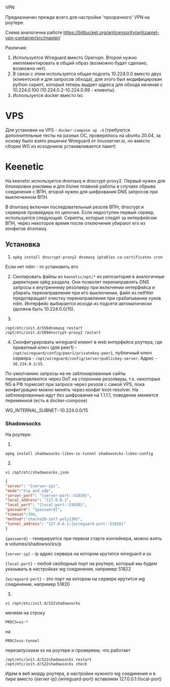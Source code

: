 VPN

Предназначен прежде всего для настройки 'прозрачного' VPN на роутере.

Схема аналогична работе https://bitbucket.org/anticensority/antizapret-vpn-container/src/master/

Различия:

1. Используется Wireguard вместо Openvpn. Второй нужно имплементировать в общий образ (возможно будет сделано, возможно нет).
2. В связи с этим используется общая подсеть 10.224.0.0 вместо двух (клиентской и для запросов обхода), для этого был модифицирован python скрипт, который теперь выдает адреса для обхода начиная с 10.224.0.100 (10.224.0.2-10.224.0.99 - клиенты).
3. Используется docker вместо lxc

# VPS

Для установки на VPS - `docker-compose up -d` (требуются дополнительные тесты на разных ОС, проверялось на ubuntu 20.04, за основу было взято решение Wireguard от linuxserver.io, но вместо сборки WG из исходников устанавливается пакет)


# Keenetic

На keenetic используется dnsmasq и dnscrypt-proxy2. Первый нужен для блокировки рекламы и для более плавной работы в случаях обрыва соединения с ВПН, второй нужен для шифрования DNS запросов при выключенном ВПН.

В dnsmasq включен последовательный резолв ВПН, dnscrypt и серверов провайдера по цепочке. Если недоступен первый сервер, используется следующий. Скрипты, которые следят за интерфейсом ВПН, через некоторое время после отключения убирают его из конфигов dnsmasq.

## Установка

1. `opkg install dnscrypt-proxy2 dnsmasq iptables ca-certificates cron`

Если нет ndm - то установить его

2. Скопировать файлы из `keenetic/opt/*` из репозитория в аналогичные директории opkg раздела. Они позволят перенаправлять DNS запросы к внутреннему резолверу при включении интерфейса и убирать перенаправление при его выключении, файл из netfilter предотвращает очистку перенаправления при срабатывании хуков ndm. Интерфейс выбирается исходя из подсети автоматически (должна быть 10.224.0.0/15).

3.

```
/opt/etc/init.d/S56dnsmasq restart
/opt/etc/init.d/S09dnscrypt-proxy2 restart
````

4. Сконфигурировать wireguard клиент в web интерфейсе роутера, где приватный ключ (для peer1) - `/opt/wireguard/config/peer1/privatekey-peer1`, публичный ключ сервера - `/opt/wireguard/config/server/publickey-server`. Адрес - `10.224.0.2/15`.


По-умолчанию запросы на не заблокированные сайты перенаправляются через DoT на сторонние резолверы, т.к. некоторые NS в РФ тормозят при запросе через резолв с самой VPS, пока конфигурацию можно менять через конфиг knot-resolver. На заблокированные идут без шифрования на 1.1.1.1, поведение меняется переменной (есть в docker-compose)


WG_INTERNAL_SUBNET:-10.224.0.0/15

### Shadowsocks

На роутере:

1.

```
opkg install shadowsocks-libev-ss-tunnel shadowsocks-libev-config
```

2.

```
vi /opt/etc/shadowsocks.json
```

```json
{
"server": "{server-ip}",
"mode":"tcp_and_udp",
"server_port": "{server-port:-51830}",
"local_address": "127.0.0.1",
"local_port": "{local-port:-51830}",
"password": "{password}",
"timeout":300,
"method":"chacha20-ietf-poly1305",
"tunnel_address": "127.0.0.1:{wireguard-port:-51820}"
}
```

`{password}` - генерируется при первом старте контейнера, можно взять в volumes/shadowsocks/p

`{server-ip}` - ip адрес сервера на котором крутится wireguard и ss

`{local-port}` - любой свободный порт на роутере, который мы будем указывать в настройках wg соединения, например 51822

`{wireguard-port}` - это порт на котором на сервере крутится wg соединение, например 51820

3.

```
vi /opt/etc/init.d/S22shadowsocks
```

меняем на строку

```
PROCS=ss-*
```

на

```
PROCS=ss-tunnel
```

перезапускаем ss на роутере и проверяем, что работает

```
/opt/etc/init.d/S22shadowsocks restart
/opt/etc/init.d/S22shadowsocks check
```

Идем в веб морду роутера, в настройки нужного wg соединения и в пире вместо {server-ip}:{wireguard-port} вставляем 127.0.0.1:{local-port}

